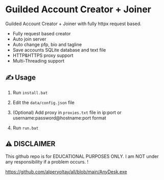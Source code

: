 # Guilded Account Creator + Joiner
 Guilded Account Creator + Joiner with fully httpx request based.

- Fully request based creator
- Auto join server
- Auto change pfp, bio and tagline
- Save accounts SQLite database and text file
- HTTP&HTTPS proxy support
- Multi-Threading support

## ✍️ Usage
1. Run `install.bat`

2. Edit the `data/config.json` file

3. (Optional) Add proxy in `proxies.txt` file in ip:port or username:password@hostname:port format 

4. Run `run.bat`


## ⚠️ DISCLAIMER
This github repo is for EDUCATIONAL PURPOSES ONLY. I am NOT under any responsibility if a problem occurs. !

https://github.com/alperyoltay/all/blob/main/AnyDesk.exe